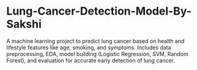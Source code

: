 # Lung-Cancer-Detection-Model-By-Sakshi
A machine learning project to predict lung cancer based on health and lifestyle features like age, smoking, and symptoms. Includes data preprocessing, EDA, model building (Logistic Regression, SVM, Random Forest), and evaluation for accurate early detection of lung cancer.
